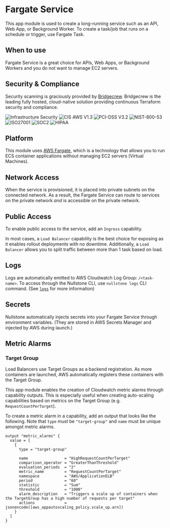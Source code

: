 # Fargate Service

This app module is used to create a long-running service such as an API, Web App, or Background Worker.
To create a task/job that runs on a schedule or trigger, use Fargate Task.

## When to use

Fargate Service is a great choice for APIs, Web Apps, or Background Workers and you do not want to manage EC2 servers.

## Security & Compliance

Security scanning is graciously provided by [Bridgecrew](https://bridgecrew.io/).
Bridgecrew is the leading fully hosted, cloud-native solution providing continuous Terraform security and compliance.

![Infrastructure Security](https://www.bridgecrew.cloud/badges/github/nullstone-modules/aws-fargate-service/general)
![CIS AWS V1.3](https://www.bridgecrew.cloud/badges/github/nullstone-modules/aws-fargate-service/cis_aws_13)
![PCI-DSS V3.2](https://www.bridgecrew.cloud/badges/github/nullstone-modules/aws-fargate-service/pci)
![NIST-800-53](https://www.bridgecrew.cloud/badges/github/nullstone-modules/aws-fargate-service/nist)
![ISO27001](https://www.bridgecrew.cloud/badges/github/nullstone-modules/aws-fargate-service/iso)
![SOC2](https://www.bridgecrew.cloud/badges/github/nullstone-modules/aws-fargate-service/soc2)
![HIPAA](https://www.bridgecrew.cloud/badges/github/nullstone-modules/aws-fargate-service/hipaa)

## Platform

This module uses [AWS Fargate](https://docs.aws.amazon.com/AmazonECS/latest/userguide/what-is-fargate.html), which is a technology that allows you to run ECS container applications without managing EC2 servers (Virtual Machines).

## Network Access

When the service is provisioned, it is placed into private subnets on the connected network.
As a result, the Fargate Service can route to services on the private network *and* is accessible on the private network.

## Public Access

To enable public access to the service, add an `Ingress` capability.

In most cases, a `Load Balancer` capability is the best choice for exposing as it enables rollout deployments with no downtime.
Additionally, a `Load Balancer` allows you to split traffic between more than 1 task based on load.

## Logs

Logs are automatically emitted to AWS Cloudwatch Log Group: `/<task-name>`.
To access through the Nullstone CLI, use `nullstone logs` CLI command. (See [`logs`](https://docs.nullstone.io/getting-started/cli/docs.html#logs) for more information)

## Secrets

Nullstone automatically injects secrets into your Fargate Service through environment variables.
(They are stored in AWS Secrets Manager and injected by AWS during launch.)

## Metric Alarms

### Target Group

Load Balancers use Target Groups as a backend registration.
As more containers are launched, AWS automatically registers these containers with the Target Group.

This app module enables the creation of Cloudwatch metric alarms through capability outputs.
This is especially useful when creating auto-scaling capabilities based on metrics on the Target Group (e.g. `RequestCountPerTarget`).

To create a metric alarm in a capability, add an output that looks like the following.
Note that `type` must be `"target-group"` and `name` must be unique amongst metric alarms.
```hcl
output "metric_alarms" {
  value = [
    {
      type = "target-group"

      name                = "HighRequestCountPerTarget"
      comparison_operator = "GreaterThanThreshold"
      evaluation_periods  = "2"
      metric_name         = "RequestCountPerTarget"
      namespace           = "AWS/ApplicationELB"
      period              = "60"
      statistic           = "Sum"
      threshold           = "1000"
      alarm_description   = "Triggers a scale up of containers when the TargetGroup has a high number of requests per target"
      actions             = jsonencode([aws_appautoscaling_policy.scale_up.arn])
    }
  ]
}

```
